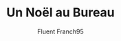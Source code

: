 ---
layout: story
title: "Un Noël au Bureau"
published: true
logo: "/assets/images/story_noel_au_bureau-cover.png"
author: "Fluent Franch95"
language: French
price: "Free"
story_tags:
  main:
    - "A2"
    - "B1"
    - "fiction"
    - "noël"
description: "Une histoire de Noël au bureau, où Marie, une chef de projet, enseigne à Jean les traditions de Noël tout en préparant la fête de fin d'année."

learning_overview: "In this story, you will follow Marie and Jean as they prepare for a Christmas celebration at the office. You will learn about French cultural elements related to Christmas, expanding your vocabulary with words and phrases associated with holiday traditions and office life. The engaging dialogues between Marie and her colleagues provide practical examples of conversational French, helping you grasp language nuances in context. Additionally, comprehension questions after each chapter will reinforce your understanding and retention, promoting active engagement with the text."

chapters:
  - label: "Chapitre 1 - La préparation de la fête"
    imageprompt: "NA"
    image: /assets/images/story_noel_au_bureau-1.png
    content: 
      french: "C'est le mois de décembre à Paris. L'office est rempli de décorations de Noël. Les collègues de Marie, la chef de projet, sont très excités. Ils préparent la fête annuelle de Noël. Marie adore cette période de l'année. Elle aime voir le sapin de Noël décoré et entendre les chants de Noël dans le bureau. 'Jean,' dit-elle à un nouvel intern, 'nous allons décorer le sapin de Noël ensemble!' Jean, qui est un peu timide et ne connaît pas bien les traditions françaises, est curieux mais aussi un peu nerveux. Marie lui explique que le sapin est très important pour Noël. 'Nous allons utiliser des *décorations* colorées et des *boules de Noël* brillantes,' dit-elle en souriant. Elle lui montre aussi les *guirlandes lumineuses* qu'ils vont accrocher sur le sapin. Pendant qu'ils décorent, Marie parle des *cadeaux de Noël*. 'Nous allons faire un échange secret de cadeaux cette année,' explique-t-elle. Jean est surpris mais enthousiaste. 'C'est une bonne idée! Que devrais-je acheter?' demande-t-il. Marie lui donne des conseils sur comment choisir un bon cadeau pour leurs collègues. Ils rient et partagent des idées pendant qu'ils décorent le sapin ensemble."
      italian: ""
      spanish: ""
      slovene: ""
    quiz:
    - question: "Quel est le métier de Marie?"
      options: 
      - "Chef de projet"
      - "Intern"
      - "Réceptionniste"
      right_answer: 0
    - question: "Qu'est-ce que Jean apprend à propos des décorations?"
      options:
      - "Les boules de Noël"
      - "Les cartes de vœux"
      - "Les jeux de bureau"
      right_answer: 0
    - question: "Pourquoi Jean est-il nerveux?"
      options:
      - "Il ne connaît pas bien les traditions."
      - "Il a peur des décorations."
      - "Il ne veut pas travailler."
      right_answer: 0
    - question: "Que vont-ils faire avec les cadeaux?"
      options:
      - "Les échanger."
      - "Les vendre."
      - "Les garder."
      right_answer: 0
  - label: "Chapitre 2 - Les traditions de Noël"
    imageprompt: "NA"
    image: /assets/images/story_noel_au_bureau-2.png
    content: 
      french: "Pendant les pauses déjeuner, Marie raconte à Jean des histoires sur la nourriture traditionnelle française pendant Noël. Elle lui dit que chaque famille a ses propres traditions. 'Nous avons la *bûche de Noël*, un gâteau délicieux qui ressemble à une bûche,' dit-elle en souriant. Jean écoute attentivement et prend des notes sur son téléphone. Il veut vraiment comprendre ces traditions. Ensuite, ils parlent du *réveillon de Noël*, le dîner spécial du 24 décembre où les familles se réunissent pour manger ensemble. Marie explique que ce repas peut inclure du *foie gras*, du *saumon fumé*, et d'autres plats délicieux. 'Et n'oublie pas la *Messe de Minuit*!' ajoute Marie. 'C'est une tradition pour beaucoup de gens en France d'aller à l'église pour célébrer la naissance du Christ.' Jean est fasciné par toutes ces coutumes et commence à se sentir plus intégré dans l'équipe. À la fin du déjeuner, Marie propose d'organiser une petite réunion pour partager leurs traditions préférées avant la fête. Jean se sent heureux d'être inclus dans ces discussions."
      italian: ""
      spanish: ""
      slovene: ""
    quiz:
    - question: "Quel dessert traditionnel Marie mentionne-t-elle?"
      options:
      - "La tarte aux pommes"
      - "La bûche de Noël"
      - "Le gâteau au chocolat"
      right_answer: 1
    - question: "Qu'est-ce que le réveillon de Noël?"
      options:
      - "Un dîner spécial"
      - "Une chanson"
      - "Une décoration"
      right_answer: 0
    - question: "Quel plat peut-on trouver au réveillon?"
      options:
      - "Des crêpes"
      - "Du foie gras"
      - "Des pâtes"
      right_answer: 1
    - question: "Pourquoi Jean est-il fasciné par les traditions?"
      options:
      - "'Parce qu'il aime manger.'"
      - "'Parce qu'il veut s'intégrer.'"
      - "'Parce qu'il n'aime pas Noël.'"
      right_answer: 1
  - label: "Chapitre 3 - La fête au bureau"
    imageprompt: "NA"
    image: "/assets/images/story_noel_au_bureau-3.png"
    content: 
      french: "Le jour tant attendu arrive enfin ! Sophie, la réceptionniste, a tout organisé avec soin. Il y a des jeux amusants et des activités pour tout le monde. L'enthousiasme est palpable dans l'air. Tout le monde se rassemble dans la salle principale où un grand sapin illuminé brille au centre. Les collègues partagent leurs traditions préférées autour d'un bon chocolat chaud et des biscuits faits maison. Ils jouent à un jeu où chacun doit expliquer son plat préféré pour Noël. Les rires résonnent alors que chacun partage ses histoires et ses souvenirs d'enfance liés aux fêtes.Marie encourage tout le monde à écrire leurs souhaits pour la nouvelle année sur une grande carte accrochée au mur. Elle dit avec enthousiasme ; 'Meilleurs vœux!' et 'Joyeux Noël!' en souriant à tous ses collègues. Jean se sent vraiment heureux d'être là avec ses collègues. Il réalise que cette fête n'est pas seulement une célébration, mais aussi une occasion de se rapprocher et d'apprendre les uns des autres. À la fin de la fête, ils prennent tous une photo ensemble devant le sapin pour garder un souvenir précieux."
      italian: ""
      spanish: ""
      slovene: ""
    quiz:
    - question: "Qui organise la fête?"
      options:
      - "Marie"
      - "Jean"
      - "Sophie"
      right_answer: 2
    - question: "Quel type de jeu jouent-ils?"
      options:
      - "Des jeux vidéo"
      - "Des jeux de société"
      - "Des jeux au bureau"
      right_answer: 2
    - question: "'Que boivent-ils pendant la fête?'"
      options:
      - "'Du café.'"
      - "'Du chocolat chaud.'"
      - "'Du thé.'"
      right_answer: 1
    - question: "'Que font-ils après la fête?'"
      options:
      - "'Ils partent chez eux.'"
      - "'Ils prennent une photo.'"
      - "'Ils continuent à travailler.'"
      right_answer: 1

  - label: "Chapitre 4 - La célébration"
    imageprompt: "NA"
    image: /assets/images/story_noel_au_bureau-3.png
    content: 
      french: "Alors qu'ils célèbrent ensemble, Jean se sent reconnaissant pour l'accueil chaleureux qu'il a reçu depuis son arrivée dans l'entreprise. Il réalise que Noël n'est pas seulement une question de cadeaux, mais aussi d'amitié et d'appartenance à une communauté. Tout le monde se rassemble autour du sapin magnifiquement décoré, chantant des chants de Noël traditionnels tout en dégustant des friandises délicieuses comme des *madeleines* et des *chocolats*. Jean sourit et pense ; “Je suis heureux d'être ici avec mes collègues! J'ai appris tant de choses sur les traditions françaises.” À la fin de la journée, alors que tout le monde commence à partir, Marie dit ; 'Merci à tous d'avoir participé! Joyeux Noël!' La fête se termine par des rires et des promesses de se revoir après les vacances pour partager encore plus d'histoires et d'expériences ensemble."
      italian: ""
      spanish: ""
      slovene: ""
    quiz:
    - question: "Comment se sent Jean à la fin?"
      options:
      - "Triste"
      - "Heureux"
      - "En colère"
      right_answer: 1
    - question: "'Que chantent-ils ensemble?'"
      options:
      - "'Des chants de Noël.'"
      - "'Des chansons pop.'"
      - "'Des chansons d'été.'"
      right_answer: 0
    - question: "'Quelles friandises mangent-ils?'"
      options:
      - "'Des bonbons.'"
      - "'Des madeleines.'"
      - "'Des gâteaux salés.'"
      right_answer: 1
    - question: "'Quelle phrase dit Marie à la fin?' "
      options:
      - "'Joyeux Nouvel An!' "
      - "'Joyeux Noël!' "
      - "'Bonne année!' "
      right_answer: 1

storyprompt: what would be a xmas inspired story for learners of french. i want to expose them to vocabulary from the office. please write it in chapters and also make sure you create an introduction that is inviting for readers to open the story.
 
---